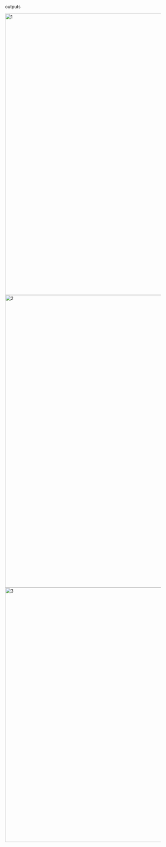 outputs

<img width="908" alt="1" src="https://github.com/user-attachments/assets/f73f7166-45ff-4dc3-a6c6-76a45612ca64" />

<img width="944" alt="2" src="https://github.com/user-attachments/assets/f6379dd4-062c-4783-86aa-262a7a3d74a7" />

<img width="821" alt="3" src="https://github.com/user-attachments/assets/5a155741-c2b8-4f8a-9915-bf24bbdc3687" />



